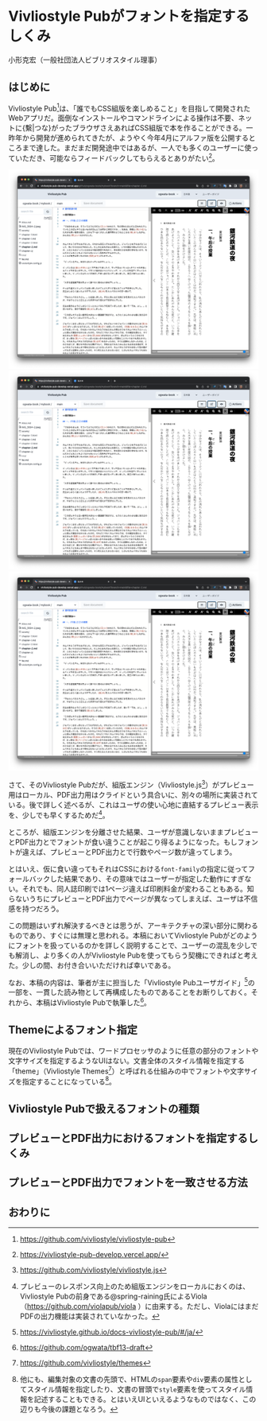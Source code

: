 # Vivliostyle Pubがフォントを指定するしくみ

小形克宏（一般社団法人ビブリオスタイル理事）

## はじめに

Vivliostyle Pub[^1]は、「誰でもCSS組版を楽しめること」を目指して開発されたWebアプリだ。面倒なインストールやコマンドラインによる操作は不要、ネットに{繫|つな}がったブラウザさえあればCSS組版で本を作ることができる。一昨年から開発が進められてきたが、ようやく今年4月にアルファ版を公開するところまで達した。まだまだ開発途中ではあるが、一人でも多くのユーザーに使っていただき、可能ならフィードバックしてもらえるとありがたい[^2]。

![図1 アルファ版公開がはじまったVivliostyle Pub](content/ogwata/image/fig-1.png)
![図1 アルファ版公開がはじまったVivliostyle Pub](./content/ogwata/image/fig-1.png)
![図1 アルファ版公開がはじまったVivliostyle Pub](/content/ogwata/image/fig-1.png)

さて、そのVivliostyle Pubだが、組版エンジン（Vivliostyle.js[^3]）がプレビュー用はローカル、PDF出力用はクライドという具合いに、別々の場所に実装されている。後で詳しく述べるが、これはユーザの使い心地に直結するプレビュー表示を、少しでも早くするためだ[^4]。

ところが、組版エンジンを分離させた結果、ユーザが意識しないままプレビューとPDF出力とでフォントが食い違うことが起こり得るようになった。もしフォントが違えば、プレビューとPDF出力とで行数やページ数が違ってしまう。

とはいえ、仮に食い違ってもそれはCSSにおける`font-family`の指定に従ってフォールバックした結果であり、その意味ではユーザーが指定した動作にすぎない。それでも、同人誌印刷では1ページ違えば印刷料金が変わることもある。知らないうちにプレビューとPDF出力でページが異なってしまえば、ユーザは不信感を持つだろう。

この問題はいずれ解決するべきとは思うが、アーキテクチャの深い部分に関わるものであり、すぐには無理と思われる。本稿においてVivliostyle Pubがどのようにフォントを扱っているのかを詳しく説明することで、ユーザーの混乱を少しでも解消し、より多くの人がVivliostyle Pubを使ってもらう契機にできればと考えた。少しの間、お付き合いいただければ幸いである。

なお、本稿の内容は、筆者が主に担当した「Vivliostyle Pubユーザガイド」[^5]の一部を、一貫した読み物として再構成したものであることをお断りしておく。それから、本稿はVivliostyle Pubで執筆した[^6]。

## Themeによるフォント指定

現在のVivliostyle Pubでは、ワードプロセッサのように任意の部分のフォントや文字サイズを指定するようなUIはない。文書全体のスタイル情報を指定する「theme」（Vivliostyle Themes[^7]）と呼ばれる仕組みの中でフォントや文字サイズを指定することになっている[^8]。



## Vivliostyle Pubで扱えるフォントの種類

## プレビューとPDF出力におけるフォントを指定するしくみ

## プレビューとPDF出力でフォントを一致させる方法


## おわりに

[^1]: https://github.com/vivliostyle/vivliostyle-pub
[^2]: https://vivliostyle-pub-develop.vercel.app/
[^3]: https://github.com/vivliostyle/vivliostyle.js 
[^4]: プレビューのレスポンス向上のため組版エンジンをローカルにおくのは、Vivliostyle Pubの前身である@spring-raining氏によるViola（https://github.com/violapub/viola ）に由来する。ただし、ViolaにはまだPDFの出力機能は実装されていなかった。
[^5]: https://vivliostyle.github.io/docs-vivliostyle-pub/#/ja/
[^6]: https://github.com/ogwata/tbf13-draft
[^7]: https://github.com/vivliostyle/themes
[^8]: 他にも、編集対象の文書の先頭で、HTMLの`span`要素や`div`要素の属性としてスタイル情報を指定したり、文書の冒頭で`style`要素を使ってスタイル情報を記述することもできる。とはいえUIといえるようなものではなく、この辺りも今後の課題となろう。